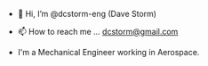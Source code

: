 - 👋 Hi, I’m @dcstorm-eng (Dave Storm)
- 📫 How to reach me ... dcstorm@gmail.com

- I'm a Mechanical Engineer working in Aerospace.

<!---
dcstorm-eng/dcstorm-eng is a ✨ special ✨ repository because its `README.md` (this file) appears on your GitHub profile.
You can click the Preview link to take a look at your changes.
--->
